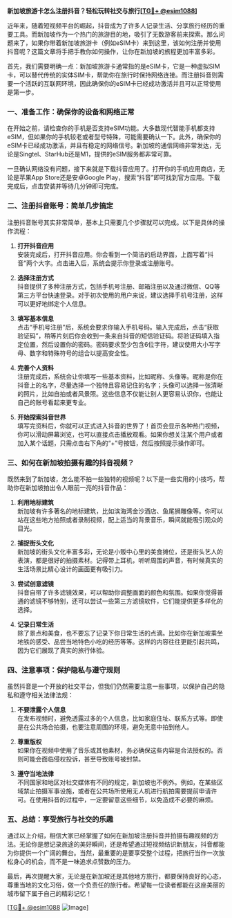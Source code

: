 **新加坡旅游卡怎么注册抖音？轻松玩转社交与旅行[[TG💪+ @esim1088](https://t.me/s/esim1088)]**

近年来，随着短视频平台的崛起，抖音成为了许多人记录生活、分享旅行经历的重要工具。而新加坡作为一个热门的旅游目的地，吸引了无数游客前来探索。那么问题来了，如果你带着新加坡旅游卡（例如eSIM卡）来到这里，该如何注册并使用抖音呢？这篇文章将手把手教你如何操作，让你在新加坡的旅程更加丰富多彩。

首先，我们需要明确一点：新加坡旅游卡通常指的是eSIM卡，它是一种虚拟SIM卡，可以替代传统的实体SIM卡，帮助你在旅行时保持网络连接。而注册抖音则需要一个活跃的互联网环境，因此确保你的eSIM卡已经成功激活并且可以正常使用是第一步。

### **一、准备工作：确保你的设备和网络正常**

在开始之前，请检查你的手机是否支持eSIM功能。大多数现代智能手机都支持eSIM，但如果你的手机较老或者型号特殊，可能需要确认一下。此外，确保你的eSIM卡已经成功激活，并且有稳定的网络信号。新加坡的通信网络非常发达，无论是Singtel、StarHub还是M1，提供的eSIM服务都非常可靠。

一旦确认网络没有问题，接下来就是下载抖音应用了。打开你的手机应用商店，无论是苹果App Store还是安卓Google Play，搜索“抖音”即可找到官方应用。下载完成后，点击安装并等待几分钟即可完成。

### **二、注册抖音账号：简单几步搞定**

注册抖音账号其实非常简单，基本上只需要几个步骤就可以完成。以下是具体的操作流程：

1. **打开抖音应用**  
   安装完成后，打开抖音应用。你会看到一个简洁的启动界面，上面写着“抖音”两个大字。点击进入后，系统会提示你登录或注册账号。

2. **选择注册方式**  
   抖音提供了多种注册方式，包括手机号注册、邮箱注册以及通过微信、QQ等第三方平台快速登录。对于初次使用的用户来说，建议选择手机号注册，这样可以更好地绑定个人信息。

3. **填写基本信息**  
   点击“手机号注册”后，系统会要求你输入手机号码。输入完成后，点击“获取验证码”，稍等片刻后你会收到一条来自抖音的短信验证码。将验证码填入指定位置，然后设置你的密码。密码要求至少包含6位字符，建议使用大小写字母、数字和特殊符号的组合以提高安全性。

4. **完善个人资料**  
   注册完成后，系统会让你填写一些基本资料，比如昵称、头像等。昵称是你在抖音上的名字，尽量选择一个独特且容易记住的名字；头像可以选择一张清晰的照片，比如自拍或者风景照。这些信息不仅能让别人更容易认识你，也能让自己的账号看起来更专业。

5. **开始探索抖音世界**  
   填写完资料后，你就可以正式进入抖音的世界了！首页会显示各种热门视频，你可以滑动屏幕浏览，也可以直接点击播放观看。如果你想关注某个用户或者加入某个话题，只需点击右下角的“+”号按钮，然后按照提示操作即可。

### **三、如何在新加坡拍摄有趣的抖音视频？**

既然来到了新加坡，怎么能不拍一些独特的视频呢？以下是一些实用的小技巧，帮助你在新加坡拍出令人眼前一亮的抖音作品：

1. **利用地标建筑**  
   新加坡有许多著名的地标建筑，比如滨海湾金沙酒店、鱼尾狮雕像等。你可以站在这些地方拍照或者录制视频，配上适当的背景音乐，瞬间就能吸引观众的目光。

2. **捕捉街头文化**  
   新加坡的街头文化丰富多彩，无论是小贩中心里的美食摊位，还是街头艺人的表演，都是很好的拍摄素材。记得带上耳机，听听周围的声音，有时候真实的生活场景比精心设计的画面更有吸引力。

3. **尝试创意滤镜**  
   抖音自带了许多滤镜效果，可以帮助你调整画面的颜色和氛围。如果你觉得普通的滤镜不够特别，还可以尝试一些第三方滤镜软件，它们能提供更多样化的选择。

4. **记录日常生活**  
   除了景点和美食，也不要忘了记录下你日常生活的点滴。比如你在新加坡乘坐地铁的感受、品尝当地特色小吃的经历等等。这样的内容往往更能引起共鸣，因为它们展现了真实的旅行体验。

### **四、注意事项：保护隐私与遵守规则**

虽然抖音是一个开放的社交平台，但我们仍然需要注意一些事项，以保护自己的隐私和遵守相关法律法规：

1. **不要泄露个人信息**  
   在发布视频时，避免透露过多的个人信息，比如家庭住址、联系方式等。即使是在公共场合拍摄，也要注意周围的环境，避免无意中拍到他人。

2. **尊重版权**  
   如果你在视频中使用了音乐或其他素材，务必确保这些内容是合法授权的。否则可能会面临侵权投诉，甚至导致账号被封禁。

3. **遵守当地法律**  
   不同国家和地区对社交媒体有不同的规定，新加坡也不例外。例如，在某些区域禁止拍摄军事设施，或者在公共场所使用无人机进行航拍需要提前申请许可。在使用抖音的过程中，一定要留意这些细节，以免造成不必要的麻烦。

### **五、总结：享受旅行与社交的乐趣**

通过以上介绍，相信大家已经掌握了如何在新加坡注册抖音并拍摄有趣视频的方法。无论你是想记录旅途的美好瞬间，还是希望通过短视频结识新朋友，抖音都能为你提供一个广阔的舞台。当然，最重要的是要享受整个过程，把旅行当作一次放松身心的机会，而不是一味追求点赞数的压力。

最后，再次提醒大家，无论是在新加坡还是其他地方旅行，都要保持良好的心态，尊重当地的文化习俗，做一个负责任的旅行者。希望每一位读者都能在这座美丽的城市留下属于自己的精彩记忆！

[[TG💪+ @esim1088](https://t.me/s/esim1088) ![Image](https://i.postimg.cc/4NQfJmqS/Snipaste-2025-05-13-00-14-12.png)]